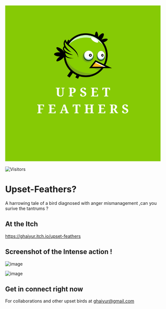 ![logo](UpsetFeatherLogo.png)

![Visitors](https://visitor-badge.laobi.icu/badge?page_id=ghaiyur.Upset-Feathers)

# Upset-Feathers?
A harrowing tale of a bird diagnosed with anger mismanagement ,can you surive the tantrums ?

## At the Itch 

https://ghaiyur.itch.io/upset-feathers

## Screenshot of the Intense action !

![image](https://user-images.githubusercontent.com/26713317/115532036-087a2380-a2b3-11eb-895f-365b6ab42248.png)

![image](https://user-images.githubusercontent.com/26713317/115532076-1334b880-a2b3-11eb-87a5-143ad136c0e0.png)

## Get in connect right now 

For collaborations and other upset birds at ghaiyur@gmail.com


